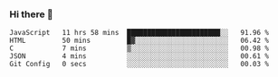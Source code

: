 ### Hi there 👋

<!--
**KLXLjun/KLXLjun** is a ✨ _special_ ✨ repository because its `README.md` (this file) appears on your GitHub profile.

Here are some ideas to get you started:

- 🔭 I’m currently working on ...
- 🌱 I’m currently learning ...
- 👯 I’m looking to collaborate on ...
- 🤔 I’m looking for help with ...
- 💬 Ask me about ...
- 📫 How to reach me: ...
- 😄 Pronouns: ...
- ⚡ Fun fact: ...
-->

<!--START_SECTION:waka-->
```text
JavaScript   11 hrs 58 mins  ███████████████████████░░   91.96 % 
HTML         50 mins         █▓░░░░░░░░░░░░░░░░░░░░░░░   06.42 % 
C            7 mins          ▒░░░░░░░░░░░░░░░░░░░░░░░░   00.98 % 
JSON         4 mins          ░░░░░░░░░░░░░░░░░░░░░░░░░   00.61 % 
Git Config   0 secs          ░░░░░░░░░░░░░░░░░░░░░░░░░   00.03 % 
```
<!--END_SECTION:waka-->
